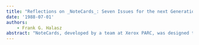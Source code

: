 ```yaml
---
title: "Reflections on _NoteCards_: Seven Issues for the next Generation of Hypermedia Systems"
date: '1988-07-01'
authors: 
    - Frank G. Halasz
abstract: "NoteCards, developed by a team at Xerox PARC, was designed to support the task of transforming a chaotic collection of unrelated thoughts into an integrated, orderly interpretation of ideas and their interconnections. This article presents NoteCards as a foil against which to explore some of the major limitations of the current generation of hypermedia systems, and characterizes the issues that must be addressed in designing the next generation systems."
---
```



